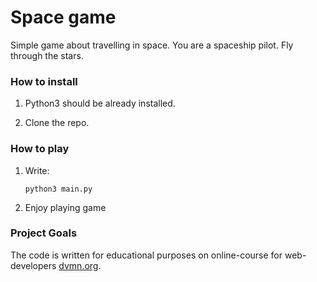# Space game
Simple game about travelling in space. You are a spaceship pilot. 
Fly through the stars. 

### How to install
1) Python3 should be already installed.

2) Clone the repo. 

### How to play
1) Write: 
    ```
    python3 main.py 
    ```
2) Enjoy playing game

### Project Goals

The code is written for educational purposes on online-course for web-developers [dvmn.org](https://dvmn.org/).
